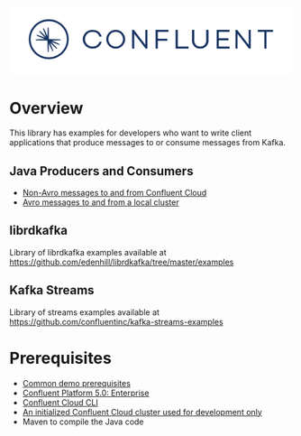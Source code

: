 ![image](../images/confluent-logo-300-2.png)

# Overview

This library has examples for developers who want to write client applications that produce messages to or consume messages from Kafka.

## Java Producers and Consumers

* [Non-Avro messages to and from Confluent Cloud](cloud/README.md)
* [Avro messages to and from a local cluster](avro/README.md)

## librdkafka

Library of librdkafka examples available at https://github.com/edenhill/librdkafka/tree/master/examples

## Kafka Streams

Library of streams examples available at https://github.com/confluentinc/kafka-streams-examples

# Prerequisites

* [Common demo prerequisites](https://github.com/confluentinc/quickstart-demos#prerequisites)
* [Confluent Platform 5.0: Enterprise](https://www.confluent.io/download/)
* [Confluent Cloud CLI](https://docs.confluent.io/current/cloud-quickstart.html#step-2-install-ccloud-cli)
* [An initialized Confluent Cloud cluster used for development only](https://confluent.cloud)
* Maven to compile the Java code
